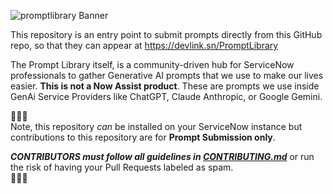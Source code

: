 ![promptlibrary Banner](https://github.com/user-attachments/assets/247f5479-90ce-4928-a15d-dabeab7797d8)

This repository is an entry point to submit prompts directly from this GitHub repo, so that they can appear at https://devlink.sn/PromptLibrary

The Prompt Library itself, is a community-driven hub for ServiceNow professionals to gather Generative AI prompts that we use to make our lives easier. **This is not a Now Assist product**. These are prompts we use inside GenAi Service Providers like ChatGPT, Claude Anthropic, or Google Gemini.

🔔🔔🔔<br>
Note, this repository _can_ be installed on your ServiceNow instance but contributions to this repository are for **Prompt Submission only**.

***CONTRIBUTORS must follow all guidelines in [CONTRIBUTING.md](CONTRIBUTING.md)*** or run the risk of having your Pull Requests labeled as spam.<br>
🔔🔔🔔

